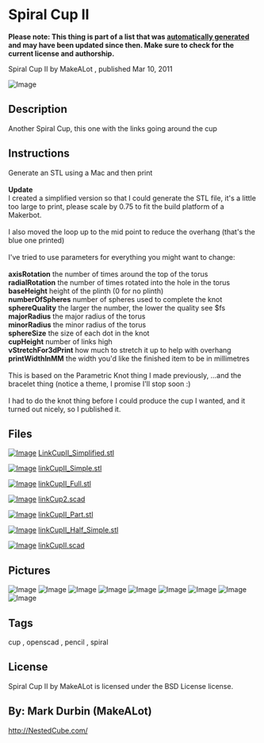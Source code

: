 Spiral Cup II
===============
**Please note: This thing is part of a list that was [automatically generated](https://github.com/carlosgs/export-things) and may have been updated since then. Make sure to check for the current license and authorship.**  

Spiral Cup II  by MakeALot , published Mar 10, 2011

![Image](img/LinkCup2_display_large_display_large.jpg)

Description
--------
Another Spiral Cup, this one with the links going around the cup

Instructions
--------
Generate an STL using a Mac and then print<br />
<br />
<b>Update</b><br />
I created a simplified version so that I could generate the STL file, it's a little too large to print, please scale by 0.75 to fit the build platform of a Makerbot.<br />
<br />
I also moved the loop up to the mid point to reduce the overhang (that's the blue one printed)<br />
<br />
I've tried to use parameters for everything you might want to change:<br />
<br />
<b>axisRotation</b> the number of times around the top of the torus<br />
<b>radialRotation</b> the number of times rotated into the hole in the torus<br />
<b>baseHeight</b> height of the plinth (0 for no plinth)<br />
<b>numberOfSpheres</b> number of spheres used to complete the knot<br />
<b>sphereQuality</b> the larger the number, the lower the quality see $fs<br />
<b>majorRadius</b> the major radius of the torus<br />
<b>minorRadius</b> the minor radius of the torus<br />
<b>sphereSize</b> the size of each dot in the knot<br />
<b>cupHeight</b> number of links high<br />
<b>vStretchFor3dPrint</b> how much to stretch it up to help with overhang<br />
<b>printWidthInMM</b> the width you'd like the finished item to be in millimetres<br />
<br />
This is based on the Parametric Knot thing I made previously, ...and the bracelet thing (notice a theme, I promise I'll stop soon :)<br />
<br />
I had to do the knot thing before I could produce the cup I wanted, and it turned out nicely, so I published it.

Files
--------
[![Image](img/LinkCupII_Simplified_preview_tinycard.jpg)](LinkCupII_Simplified.stl)
 [ LinkCupII_Simplified.stl](LinkCupII_Simplified.stl)  

[![Image](img/linkCupII_Simple_preview_tinycard.jpg)](linkCupII_Simple.stl)
 [ linkCupII_Simple.stl](linkCupII_Simple.stl)  

[![Image](img/linkCupII_Full_preview_tinycard.jpg)](linkCupII_Full.stl)
 [ linkCupII_Full.stl](linkCupII_Full.stl)  

[![Image](img/Gears_preview_tinycard.jpg)](linkCup2.scad)
 [ linkCup2.scad](linkCup2.scad)  

[![Image](img/linkCupII_Part_preview_tinycard.jpg)](linkCupII_Part.stl)
 [ linkCupII_Part.stl](linkCupII_Part.stl)  

[![Image](img/linkCupII_Half_Simple_preview_tinycard.jpg)](linkCupII_Half_Simple.stl)
 [ linkCupII_Half_Simple.stl](linkCupII_Half_Simple.stl)  

[![Image](img/Gears_preview_tinycard.jpg)](linkCupII.scad)
 [ linkCupII.scad](linkCupII.scad)  



Pictures
--------
![Image](img/LinkCup2Plan_display_large_display_large.jpg)
![Image](img/LinkCup2Side_display_large_display_large.jpg)
![Image](img/LinkCupII_Simplified_display_large.jpg)
![Image](img/linkCupII_Simple_display_large.jpg)
![Image](img/linkCupII_Part_display_large.jpg)
![Image](img/linkCupII_Half_Simple_display_large.jpg)
![Image](img/linkCupII_Full_display_large.jpg)
![Image](img/spiral_cup_IIa_display_large_display_large.jpg)
![Image](img/spiral_cup_IIb_display_large_display_large.jpg)


Tags
--------
cup , openscad , pencil , spiral  

  

License
--------
Spiral Cup II by MakeALot is licensed under the BSD License license.  



By: Mark Durbin (MakeALot)
--------
<http://NestedCube.com/>
